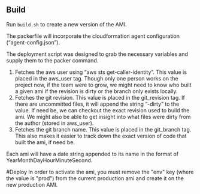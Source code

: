 ## Build
Run `build.sh` to create a new version of the AMI.

The packerfile will incorporate the cloudformation agent configuration (“agent-config.json”).

The deployment script was designed to grab the necessary variables and supply them to the packer command.
1. Fetches the aws user using “aws sts get-caller-identity”. This value is placed in the aws_user tag. Though only one person works on the project now, if the team were to grow, we might need to know who built a given ami if the revision is dirty or the branch only exists locally.
2. Fetches the git revision. This value is placed in the git_revision tag. If there are uncommitted files, it will append the string “-dirty” to the value. If need be, we can checkout the exact revision used to build the ami. We might also be able to get insight into what files were dirty from the author (stored in aws_user).
3. Fetches the git branch name. This value is placed in the git_branch tag. This also makes it easier to track down the exact version of code that built the ami, if need be.

Each ami will have a date string appended to its name in the format of YearMonthDayHourMinuteSecond.


#Deploy
In order to activate the ami, you must remove the "env" key (where the value is "prod") from the current production ami and create it on the new production AMI.
